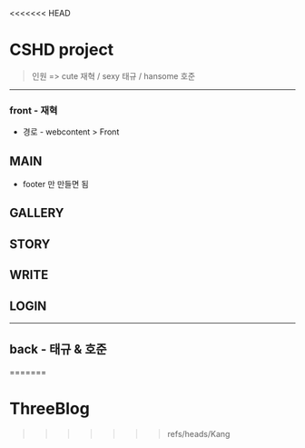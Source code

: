 <<<<<<< HEAD
# CSHD project
> 인원 => cute 재혁 / sexy 태규 / hansome 호준
 <hr>

 ### front - 재혁
- 경로 - webcontent > Front

## MAIN
- footer 만 만들면 됨

## GALLERY

## STORY

## WRITE

## LOGIN



 <hr>

 ## back - 태규 & 호준
=======
# ThreeBlog
>>>>>>> refs/heads/Kang
